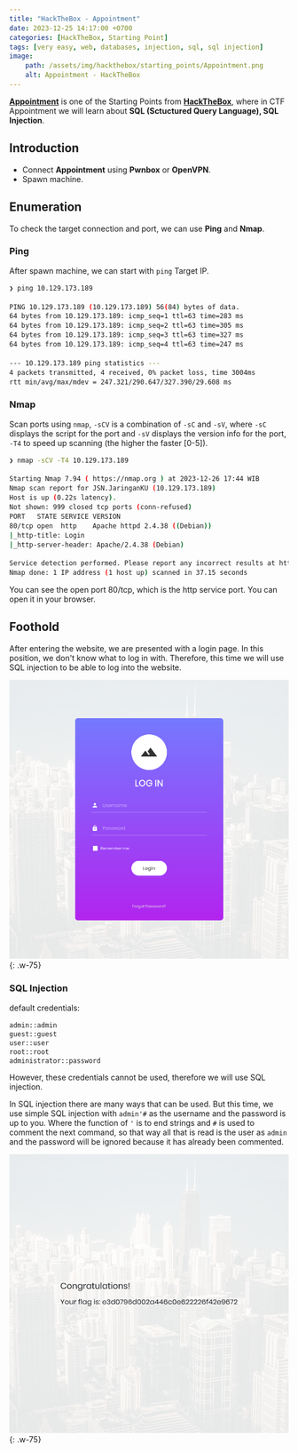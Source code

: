 ```yaml
---
title: "HackTheBox - Appointment"
date: 2023-12-25 14:17:00 +0700
categories: [HackTheBox, Starting Point]
tags: [very easy, web, databases, injection, sql, sql injection]
image:
    path: /assets/img/hackthebox/starting_points/Appointment.png
    alt: Appointment - HackTheBox
---
```


[**Appointment**](https://app.hackthebox.com/starting-point) is one of the Starting Points from [**HackTheBox**](https://app.hackthebox.com/), where in CTF Appointment we will learn about **SQL (Sctuctured Query Language), SQL Injection**.

## Introduction

- Connect **Appointment** using **Pwnbox** or **OpenVPN**.
- Spawn machine.

## Enumeration

To check the target connection and port, we can use **Ping** and **Nmap**.

### Ping

After spawn machine, we can start with `ping` Target IP.

```bash
❯ ping 10.129.173.189

PING 10.129.173.189 (10.129.173.189) 56(84) bytes of data.
64 bytes from 10.129.173.189: icmp_seq=1 ttl=63 time=283 ms
64 bytes from 10.129.173.189: icmp_seq=2 ttl=63 time=305 ms
64 bytes from 10.129.173.189: icmp_seq=3 ttl=63 time=327 ms
64 bytes from 10.129.173.189: icmp_seq=4 ttl=63 time=247 ms

--- 10.129.173.189 ping statistics ---
4 packets transmitted, 4 received, 0% packet loss, time 3004ms
rtt min/avg/max/mdev = 247.321/290.647/327.390/29.608 ms
```

### Nmap 

Scan ports using `nmap`, `-sCV` is a combination of `-sC` and `-sV`, where `-sC` displays the script for the port and `-sV` displays the version info for the port, `-T4` to speed up scanning (the higher the faster [0-5]).

```bash
❯ nmap -sCV -T4 10.129.173.189

Starting Nmap 7.94 ( https://nmap.org ) at 2023-12-26 17:44 WIB
Nmap scan report for JSN.JaringanKU (10.129.173.189)
Host is up (0.22s latency).
Not shown: 999 closed tcp ports (conn-refused)
PORT   STATE SERVICE VERSION
80/tcp open  http    Apache httpd 2.4.38 ((Debian))
|_http-title: Login
|_http-server-header: Apache/2.4.38 (Debian)

Service detection performed. Please report any incorrect results at https://nmap.org/submit/ .
Nmap done: 1 IP address (1 host up) scanned in 37.15 seconds
```

You can see the open port 80/tcp, which is the http service port. You can open it in your browser.

## Foothold

After entering the website, we are presented with a login page. In this position, we don't know what to log in with. Therefore, this time we will use SQL injection to be able to log into the website.

![Desktop View](/assets/img/htb/include/Appointment-1.png){: .w-75}

### SQL Injection

default credentials:

```
admin::admin
guest::guest
user::user
root::root
administrator::password
```

However, these credentials cannot be used, therefore we will use SQL injection.

In SQL injection there are many ways that can be used. But this time, we use simple SQL injection with `admin'#` as the username and the password is up to you. Where the function of `'` is to end strings and `#` is used to comment the next command, so that way all that is read is the user as `admin` and the password will be ignored because it has already been commented.

![Desktop View](/assets/img/htb/include/Appointment-2.png){: .w-75}